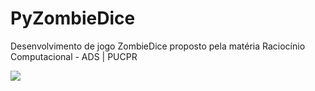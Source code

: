 # PyZombieDice
Desenvolvimento de jogo ZombieDice proposto pela matéria Raciocínio Computacional - ADS | PUCPR

<p align="left">
<img src="http://img.shields.io/static/v1?label=STATUS&message=EM%20DESENVOLVIMENTO&color=GREEN&style=for-the-badge"/>
</p>

